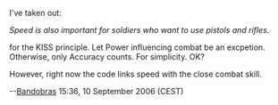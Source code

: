 I've taken out:

*Speed is also important for soldiers who want to use pistols and
rifles.*

for the KISS principle. Let Power influencing combat be an excpetion.
Otherwise, only Accuracy counts. For simplicity. OK?

However, right now the code links speed with the close combat skill.

--[Bandobras](User:Bandobras "wikilink") 15:36, 10 September 2006 (CEST)